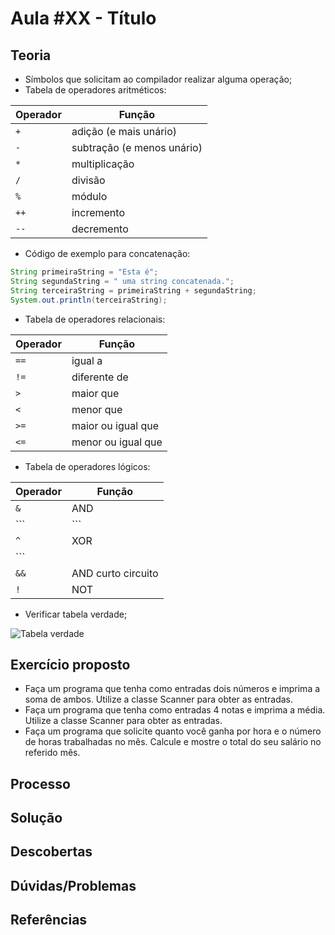 # Aula #XX - Título
## Teoria
- Símbolos que solicitam ao compilador realizar alguma operação;
- Tabela de operadores aritméticos:

Operador      | Função
------------- | --------------------------
```+```       | adição (e mais unário)
```-```       | subtração (e menos unário)
```*```       | multiplicação
```/```       | divisão
```%```       | módulo
```++```      | incremento
```--```      | decremento

- Código de exemplo para concatenação:
```java
String primeiraString = "Esta é";
String segundaString = " uma string concatenada.";
String terceiraString = primeiraString + segundaString;
System.out.println(terceiraString);
```
- Tabela de operadores relacionais:

Operador      | Função
------------- | -------------------
```==```      | igual a
```!=```      | diferente de
```>```       | maior que
```<```       | menor que
```>=```      | maior ou igual que
```<=```      | menor ou igual que

- Tabela de operadores lógicos:

Operador      | Função
------------- | -------------------
```&```       | AND
```|```       | OR
```^```       | XOR
```||```      | OR curto circuito
```&&```      | AND curto circuito
```!```       | NOT

- Verificar tabela verdade;

![Tabela verdade](https://user-images.githubusercontent.com/80482914/132644906-c843ffde-97d4-4456-8311-668b9e87340d.png)

## Exercício proposto
- Faça um programa que tenha como entradas dois números e imprima a soma de ambos. Utilize a classe Scanner para obter as entradas.
- Faça um programa que tenha como entradas 4 notas e imprima a média. Utilize a classe Scanner para obter as entradas.
- Faça um programa que solicite quanto você ganha por hora e o número de horas trabalhadas no mês. Calcule e mostre o total do seu salário no referido mês.
## Processo
## Solução
## Descobertas
## Dúvidas/Problemas
## Referências
